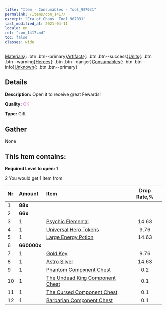 ```yaml
---
title: "Item - Consumables - Tool_907031"
permalink: /Items/con_1417/
excerpt: "Era of Chaos  Tool_907031"
last_modified_at: 2021-04-11
locale: en
ref: "con_1417.md"
toc: false
classes: wide
---
```

 [Materials](/Items/){: .btn .btn--primary}[Artifacts](/Items/Artifacts/){: .btn .btn--success}[Units](/Items/Units/){: .btn .btn--warning}[Heroes](/Items/Heroes/){: .btn .btn--danger}[Consumables](/Items/Consumables/){: .btn .btn--info}[Unknown](/Items/Unknown/){: .btn .btn--primary}

## Details
 **Description:** Open it to receive great Rewards!

 **Quality:** <span style="color: #DA70D6">OK</span>

 **Type:** Gift

## Gather

  None

## This item contains:

 **Required Level to open:** 1

 2 You would get **1** item  from:

  | Nr | Amount |     Item    | Drop Rate,% |
  |:---|:-------|:------------|:---------:|
  | 1 |  **88x** | <i class="fas fa-gem"/> |  | 11.71 | 
  | 2 |  **66x** | <i class="fas fa-gem"/> |  | 14.63 | 
  | 3 | 1 | [Psychic Elemental](/Items/unt_267/) | 14.63 | 
  | 4 | 1 | [Universal Hero Tokens](/Items/her_358/) | 9.76 | 
  | 5 | 1 | [Large Energy Potion](/Items/con_706/) | 14.63 | 
  | 6 |  **660000x** | <i class="fas fa-coins"/> |  | 9.76 | 
  | 7 | 1 | [Gold Key](/Items/con_783/) | 9.76 | 
  | 8 | 1 | [Astro Silver](/Items/con_969/) | 14.63 | 
  | 9 | 1 | [Phantom Component Chest](/Items/con_1339/) | 0.2 | 
  | 10 | 1 | [The Undead King Component Chest](/Items/con_1340/) | 0.1 | 
  | 11 | 1 | [The Cursed Component Chest](/Items/con_1341/) | 0.1 | 
  | 12 | 1 | [Barbarian Component Chest](/Items/con_1342/) | 0.1 | 
